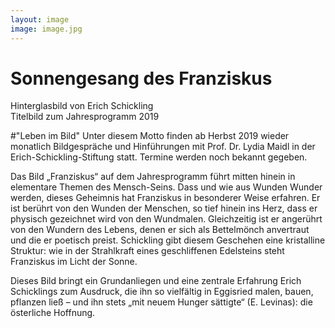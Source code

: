 ```yaml
---
layout: image
image: image.jpg
---
```


# Sonnengesang des Franziskus

Hinterglasbild von Erich Schickling  
Titelbild zum Jahresprogramm 2019

#"Leben im Bild"
Unter diesem Motto finden ab Herbst 2019 wieder monatlich Bildgespräche und Hinführungen mit Prof. Dr. Lydia Maidl in der Erich-Schickling-Stiftung statt.
Termine werden noch bekannt gegeben.

Das Bild „Franziskus“ auf dem Jahresprogramm führt mitten hinein in elementare Themen des Mensch-Seins. Dass und wie aus Wunden Wunder werden, dieses Geheimnis hat Franziskus in besonderer Weise erfahren. Er ist berührt von den Wunden der Menschen, so tief hinein ins Herz, dass er physisch gezeichnet wird von den Wundmalen. Gleichzeitig ist er angerührt von den Wundern des Lebens, denen er sich als Bettelmönch anvertraut und die er poetisch preist. Schickling gibt diesem Geschehen eine kristalline Struktur: wie in der Strahlkraft eines geschliffenen Edelsteins steht Franziskus im Licht der Sonne.

Dieses Bild bringt ein Grundanliegen und eine zentrale Erfahrung Erich Schicklings zum Ausdruck, die ihn so vielfältig in Eggisried malen, bauen, pflanzen ließ – und ihn stets „mit neuem Hunger sättigte“ (E. Levinas): die österliche Hoffnung. 
